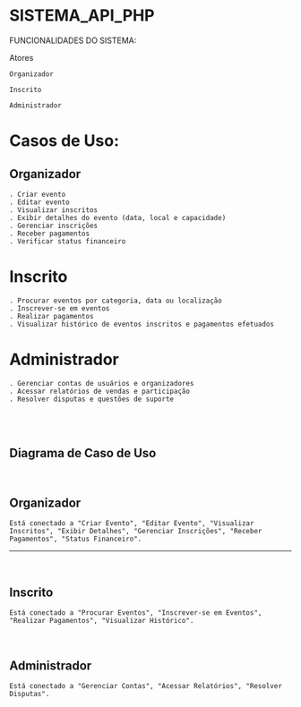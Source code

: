 # SISTEMA_API_PHP


FUNCIONALIDADES DO SISTEMA:

Atores
    
    Organizador

    Inscrito

    Administrador


# Casos de Uso:

## Organizador
    . Criar evento
    . Editar evento
    . Visualizar inscritos
    . Exibir detalhes do evento (data, local e capacidade)
    . Gerenciar inscrições
    . Receber pagamentos
    . Verificar status financeiro


# Inscrito

    . Procurar eventos por categoria, data ou localização
    . Inscrever-se em eventos
    . Realizar pagamentos
    . Visualizar histórico de eventos inscritos e pagamentos efetuados



# Administrador

    . Gerenciar contas de usuários e organizadores
    . Acessar relatórios de vendas e participação
    . Resolver disputas e questões de suporte


<br>
<br>


## Diagrama de Caso de Uso

<br>

## Organizador


    Está conectado a "Criar Evento", "Editar Evento", "Visualizar Inscritos", "Exibir Detalhes", "Gerenciar Inscrições", "Receber Pagamentos", "Status Financeiro".

---
<br>

## Inscrito

    Está conectado a "Procurar Eventos", "Inscrever-se em Eventos", "Realizar Pagamentos", "Visualizar Histórico".
    
<br>

## Administrador
    Está conectado a "Gerenciar Contas", "Acessar Relatórios", "Resolver Disputas".

